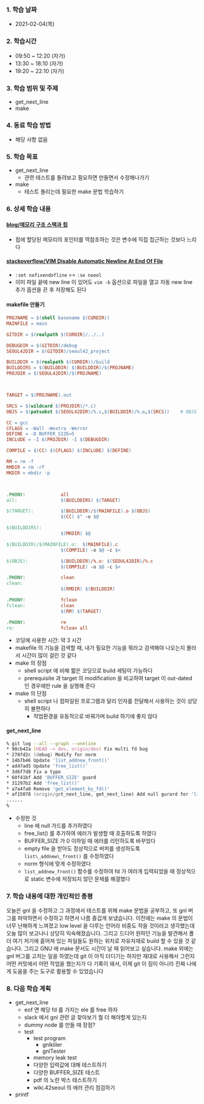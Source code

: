 ### 1. 학습 날짜

- 2021-02-04(목)

### 2. 학습시간

- 09:50 ~ 12:20 (자가)
- 13:30 ~ 18:10 (자가)
- 19:20 ~ 22:10 (자가)

### 3. 학습 범위 및 주제

- get\_next\_line
- make

### 4. 동료 학습 방법

- 해당 사항 없음

### 5. 학습 목표

- get\_next\_line
  - 관련 테스트를 돌려보고 필요하면 만들면서 수정해나가기
- make
  - 테스트 돌리는데 필요한 make 문법 학습하기

### 6. 상세 학습 내용

#### [blog/메모리 구조 스택과 힙](https://m.blog.naver.com/sunbei00/221978019146)

- 힙에 할당된 메모리의 포인터를 역참조하는 것은 변수에 직접 접근하는 것보다 느리다

#### [stackoverflow/VIM Disable Automatic Newline At End Of File](https://stackoverflow.com/questions/1050640/vim-disable-automatic-newline-at-end-of-file)

- `:set nofixendofline` == `:se noeol`
- 이미 파일 끝에 new line 이 있어도 `vim -b` 옵션으로 파일을 열고 자동 new line 추가 옵션을 끈 후 저장해도 된다

#### makefile 만들기

```makefile
PROJNAME = $(shell basename $(CURDIR))
MAINFILE = main

GITDIR = $(realpath $(CURDIR)/../..)

DEBUGDIR = $(GITDIR)/debug
SEOUL42DIR = $(GITDIR)/seoul42_project

BUILDDIR = $(realpath $(CURDIR))/build
BUILDDIRS = $(BUILDDIR) $(BUILDDIR)/$(PROJNAME)
PROJDIR = $(SEOUL42DIR)/$(PROJNAME)



TARGET = $(PROJNAME).out

SRCS = $(wildcard $(PROJDIR)/*.c)
OBJS = $(patsubst $(SEOUL42DIR)/%.c,$(BUILDDIR)/%.o,$(SRCS))    # OBJS = $(subst $(SEOUL42DIR),$(BUILDDIR),$(SRCS:.c=.o))

CC = gcc
CFLAGS = -Wall -Wextra -Werror
DEFINE = -D BUFFER_SIZE=5
INCLUDE = -I $(PROJDIR) -I $(DEBUGDIR)

COMPILE = $(CC) $(CFLAGS) $(INCLUDE) $(DEFINE)

RM = rm -f
RMDIR = rm -rf
MKDIR = mkdir -p



.PHONY:             all
all:                $(BUILDDIRS) $(TARGET)

$(TARGET):          $(BUILDDIR)/$(MAINFILE).o $(OBJS)
                    $(CC) $^ -o $@

$(BUILDDIRS):
                    $(MKDIR) $@

$(BUILDDIR)/$(MAINFILE).o:  $(MAINFILE).c
                    $(COMPILE) -o $@ -c $<

$(OBJS):            $(BUILDDIR)/%.o: $(SEOUL42DIR)/%.c
                    $(COMPILE) -o $@ -c $<

.PHONY:             clean
clean:
                    $(RMDIR) $(BUILDDIR)

.PHONY:             fclean
fclean:             clean
                    $(RM) $(TARGET)

.PHONY:             re
re:                 fclean all
```

- 코딩에 사용한 시간: 약 3 시간
- makefile 의 기능을 검색할 때, 내가 필요한 기능을 뭐라고 검색해야 나오는지 몰라서 시간이 많이 걸린 것 같다
- make 의 장점
  - shell script 에 비해 짧은 코딩으로 build 세팅이 가능하다
  - prerequisite 과 target 의 modification 을 비교하여 target 이 out-dated 인 경우에만 rule 을 실행해 준다
- make 의 단점
  - shell script 나 컴파일된 프로그램과 달리 인자를 전달해서 사용하는 것이 상당히 불편하다
    - 작업환경을 유동적으로 바꿔가며 build 하기에 좋지 않다

#### get\_next\_line

```zsh
% git log --all --graph --oneline
* 90cb42a (HEAD -> dev, origin/dev) Fix multi fd bug
* 278fd2c (debug) Modify for norm
* 14b7b46 Update 'list_addnew_front()'
* ad47ad5 Update 'free_list()'
* 3d6f7d8 Fix a typo
* 60f41bf Add 'BUFFER_SIZE' guard
* 31297b2 Add 'free_list()'
* a7a4fa0 Remove 'get_element_by_fd()'
* af15078 (origin/get_next_line, get_next_line) Add null gurard for 'line'
......
%
```

- 수정한 것
  - line 에 null 가드를 추가하였다
  - free\_list() 를 추가하여 에러가 발생할 때 호출하도록 하였다
  - BUFFER\_SIZE 가 0 이하일 때 에러를 리턴하도록 바꾸었다
  - empty file 을 받아도 정상적으로 버퍼를 생성하도록 `list\_addnew\_front()` 를 수정하였다
  - norm 형식에 맞게 수정하였다
  - `list_addnew_front()` 함수를 수정하여 fd 가 여러개 입력되었을 때 정상적으로 static 변수에 저장되지 않던 문제를 해결했다

### 7. 학습 내용에 대한 개인적인 총평

오늘은 gnl 을 수정하고 그 과정에서 테스트를 위해 make 문법을 공부하고, 또 gnl 버그를 파악하면서 수정하고 하면서 나름 즐겁게 보냈습니다. 이전에는 make 의 문법이 너무 난해하게 느껴졌고 low level 을 다루는 언어라 비중도 작을 것이라고 생각했는데 오늘 많이 보고나니 상당히 익숙해졌습니다. 그리고 드디어 원하던 기능을 발견해서 폴더 여기 저기에 흩어져 있는 파일들도 원하는 위치로 자유자재로 build 할 수 있을 것 같습니다. 그리고 GNU 에 make 문서도 시간이 날 때 읽어보고 싶습니다. make 외에는 gnl 버그를 고치는 일을 하였는데 git 이 아직 더디기는 하지만 재대로 사용해서 그런지 어떤 커밋에서 어떤 작업을 했는지가 다 기록이 돼서, 이제 git 이 짐이 아니라 진짜 나에게 도움을 주는 도구로 활용할 수 있었습니다

### 8. 다음 학습 계획

- get\_next\_line
  - eof 면 해당 fd 를 가지는 ele 를 free 하자
  - slack 에서 gnl 관련 글 찾아보기 뭘 더 해야할게 있는지
  - dummy node 를 만들 때 장점?
  - test
    - test program
	  - gnlkiller
	  - gnlTester
    - memory leak test
    - 다양한 입력값에 대해 테스트하기
    - 다양한 BUFFER\_SIZE 테스트
    - pdf 의 노란 박스 테스트하기
    - wiki.42seoul 의 에러 관리 점검하기
- printf
